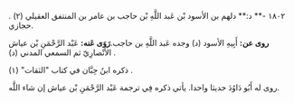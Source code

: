 ١٨٠٢ -** د:** دلهم بن الأسود بْن عَبد اللَّهِ بْن حاجب بن عامر بن المنتفق العقيلي (٢) . حجازي.

**روى عن:** أَبِيهِ الأسود (د) وجده عَبد اللَّهِ بن حاجب.**رَوَى عَنه:** عَبْد الرَّحْمَنِ بْن عياش الأَنْصارِيّ ثم السمعي المدني (د) .

ذكره ابنُ حِبَّان في كتاب "الثقات" (١) .

روى له أَبُو دَاوُدَ حديثا واحدا. يأتي ذكره فِي ترجمة عَبْد الرَّحْمَنِ بْن عياش إن شاء اللَّه.